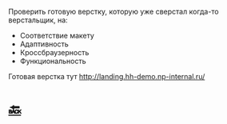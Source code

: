 Проверить готовую верстку, которую уже сверстал когда-то верстальщик, на:

- Соответствие макету
- Адаптивность
- Кроссбраузерность
- Функциональность 

Готовая верстка тут
http://landing.hh-demo.np-internal.ru/

# [🔙](../README.md)